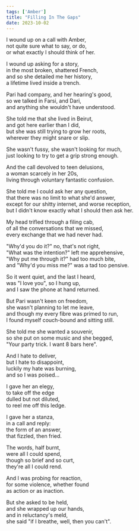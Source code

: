 ```yaml
---
tags: ['Amber']
title: "Filling In The Gaps"
date: 2023-10-02
---
```


I wound up on a call with Amber,  
not quite sure what to say, or do,  
or what exactly I should think of her.

I wound up asking for a story,  
in the most broken, shattered French,  
and so she detailed me her history,  
a lifetime lived inside a trench.

Pari had company, and her hearing's good,  
so we talked in Farsi, and Dari,  
and anything she wouldn't have understood.

She told me that she lived in Beirut,  
and got here earlier than I did,  
but she was still trying to grow her roots,  
wherever they might snare or slip.

She wasn't fussy, she wasn't looking for much,  
just looking to try to get a grip strong enough.

And the call devolved to teen delusions,  
a woman scarcely in her 20s,  
living through voluntary fantastic confusion.

She told me I could ask her any question,  
that there was no limit to what she'd answer,  
except for our shitty internet, and worse reception,  
but I didn't know exactly what I should then ask her.

My head trifled through a filing cab,  
of all the conversations that we missed,  
every exchange that we had never had.

"Why'd you do it?" no, that's not right,  
"What was the intention?" left me apprehensive,  
"Why put me through it?" had too much bite,  
and "Why'd you miss me?" was a tad too pensive.

So it went quiet, and the last I heard,  
was "I love you", so I hung up,  
and I saw the phone at hand returned.

But Pari wasn't keen on freedom,  
she wasn't planning to let me leave,  
and though my every fibre was primed to run,  
I found myself couch-bound and sitting still.

She told me she wanted a souvenir,  
so she put on some music and she begged,  
"Your party trick. I want 8 bars here".

And I hate to deliver,  
but I hate to disappoint,  
luckily my hate was burning,  
and so I was poised...

I gave her an elegy,  
to take off the edge  
dulled but not diluted,  
to reel me off this ledge.

I gave her a stanza,  
in a call and reply:  
the form of an answer,  
that fizzled, then fried.

The words, half burnt,  
were all I could spend,  
though so brief and so curt,  
they're all I could rend.

And I was probing for reaction,  
for some violence, whether found  
as action or as inaction.

But she asked to be held,  
and she wrapped up our hands,  
and in reluctancy's meld,  
she said "if I breathe, well, then you can't".  
